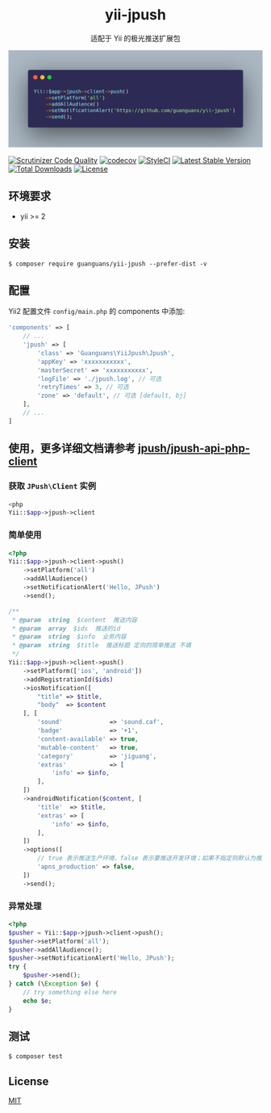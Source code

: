 <h1 align="center">yii-jpush</h1>

<p align="center">适配于 Yii 的极光推送扩展包</p>

<p align="center"><img src="./docs/usage.png"></p>

[![Scrutinizer Code Quality](https://scrutinizer-ci.com/g/guanguans/yii-jpush/badges/quality-score.png?b=master)](https://scrutinizer-ci.com/g/guanguans/yii-jpush/?branch=master)
[![codecov](https://codecov.io/gh/guanguans/yii-jpush/branch/master/graph/badge.svg)](https://codecov.io/gh/guanguans/yii-jpush)
[![StyleCI](https://github.styleci.io/repos/258963285/shield?branch=master)](https://github.styleci.io/repos/258963285)
[![Latest Stable Version](https://poser.pugx.org/guanguans/yii-jpush/v/stable)](https://packagist.org/packages/guanguans/yii-jpush)
[![Total Downloads](https://poser.pugx.org/guanguans/yii-jpush/downloads)](https://packagist.org/packages/guanguans/yii-jpush)
[![License](https://poser.pugx.org/guanguans/yii-jpush/license)](https://packagist.org/packages/guanguans/yii-jpush)

## 环境要求

* yii >= 2

## 安装

``` shell
$ composer require guanguans/yii-jpush --prefer-dist -v
```

## 配置

Yii2 配置文件 `config/main.php` 的 components 中添加:

``` php
'components' => [
    // ...
    'jpush' => [
        'class' => 'Guanguans\YiiJpush\Jpush',
        'appKey' => 'xxxxxxxxxxx',
        'masterSecret' => 'xxxxxxxxxxx',
        'logFile' => './jpush.log', // 可选
        'retryTimes' => 3, // 可选
        'zone' => 'default', // 可选 [default, bj]
    ],
    // ...
]
```

## 使用，更多详细文档请参考 [jpush/jpush-api-php-client](https://github.com/jpush/jpush-api-php-client)

### 获取 `JPush\Client` 实例

``` php
<php
Yii::$app->jpush->client
```

### 简单使用

``` php
<?php
Yii::$app->jpush->client->push()
    ->setPlatform('all')
    ->addAllAudience()
    ->setNotificationAlert('Hello, JPush')
    ->send();
```

``` php
/**
 * @param  string  $content  推送内容
 * @param  array  $ids  推送的id
 * @param  string  $info  业务内容
 * @param  string  $title  推送标题 定向的简单推送 不填
 */
Yii::$app->jpush->client->push()
    ->setPlatform(['ios', 'android'])
    ->addRegistrationId($ids)
    ->iosNotification([
        "title" => $title,
        "body"  => $content
    ], [
        'sound'             => 'sound.caf',
        'badge'             => '+1',
        'content-available' => true,
        'mutable-content'   => true,
        'category'          => 'jiguang',
        'extras'            => [
            'info' => $info,
        ],
    ])
    ->androidNotification($content, [
        'title'  => $title,
        'extras' => [
            'info' => $info,
        ],
    ])
    ->options([
        // true 表示推送生产环境，false 表示要推送开发环境；如果不指定则默认为推送开发环境
        'apns_production' => false,
    ])
    ->send();
```

### 异常处理

``` php
<?php
$pusher = Yii::$app->jpush->client->push();
$pusher->setPlatform('all');
$pusher->addAllAudience();
$pusher->setNotificationAlert('Hello, JPush');
try {
    $pusher->send();
} catch (\Exception $e) {
    // try something else here
    echo $e;
}
```

## 测试

``` shell
$ composer test
```

## License

[MIT](LICENSE)
